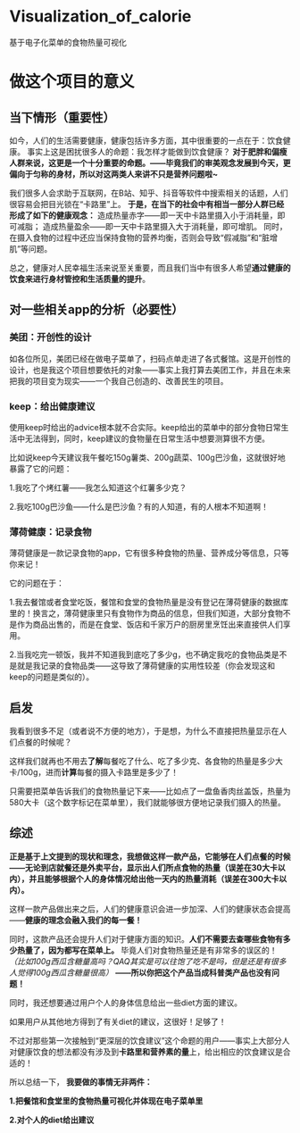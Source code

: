 # Visualization_of_calorie
基于电子化菜单的食物热量可视化

# 做这个项目的意义

## 当下情形（重要性）
如今，人们的生活需要健康，健康包括许多方面，其中很重要的一点在于：饮食健康。
事实上这是困扰很多人的命题：我怎样才能做到饮食健康？
**对于肥胖和偏瘦人群来说，这更是一个十分重要的命题。——毕竟我们的审美观念发展到今天，更偏向于匀称的身材，所以对这两类人来讲不只是营养问题啦~**

我们很多人会求助于互联网，在B站、知乎、抖音等软件中搜索相关的话题，人们很容易会把目光锁在“卡路里”上。
**于是，在当下的社会中有相当一部分人群已经形成了如下的健康观念：**
造成热量赤字——即一天中卡路里摄入小于消耗量，即可减脂；
造成热量盈余——即一天中卡路里摄入大于消耗量，即可增肌。
同时，在摄入食物的过程中还应当保持食物的营养均衡，否则会导致“假减脂”和“脏增肌”等问题。

总之，健康对人民幸福生活来说至关重要，而且我们当中有很多人希望**通过健康的饮食来进行身材管控和生活质量的提升**。

## 对一些相关app的分析（必要性）
### 美团：开创性的设计
如各位所见，美团已经在做电子菜单了，扫码点单走进了各式餐馆。这是开创性的设计，也是我这个项目想要依托的对象——事实上我打算去美团工作，并且在未来把我的项目变为现实——一个我自己创造的、改善民生的项目。
### keep：给出健康建议
使用keep时给出的advice根本就不合实际。keep给出的菜单中的部分食物日常生活中无法得到，同时，keep建议的食物量在日常生活中想要测算很不方便。

比如说keep今天建议我午餐吃150g薯类、200g蔬菜、100g巴沙鱼，这就很好地暴露了它的问题：

1.我吃了个烤红薯——我怎么知道这个红薯多少克？

2.我吃100g巴沙鱼——什么是巴沙鱼？有的人知道，有的人根本不知道啊！

### 薄荷健康：记录食物
薄荷健康是一款记录食物的app，它有很多种食物的热量、营养成分等信息，只等你来记！

它的问题在于：

1.我去餐馆或者食堂吃饭，餐馆和食堂的食物热量是没有登记在薄荷健康的数据库里的！换言之，薄荷健康里只有食物作为商品的信息，但我们知道，大部分食物不是作为商品出售的，而是在食堂、饭店和千家万户的厨房里烹饪出来直接供人们享用。

2.当我吃完一顿饭，我并不知道我到底吃了多少g，也不确定我吃的食物品类是不是就是我记录的食物品类——这导致了薄荷健康的实用性较差（你会发现这和keep的问题是类似的）。
## 启发
我看到很多不足（或者说不方便的地方），于是想，为什么不直接把热量显示在人们点餐的时候呢？

这样我们就再也不用去**了解**每餐吃了什么、吃了多少克、各食物的热量是多少大卡/100g，进而**计算**每餐的摄入卡路里是多少了！

只需要把菜单告诉我们的食物热量记下来——比如点了一盘鱼香肉丝盖饭，热量为580大卡（这个数字标记在菜单里），我们就能够很方便地记录我们摄入的热量。
## 综述

**正是基于上文提到的现状和理念，我想做这样一款产品，它能够在人们点餐的时候——无论到店就餐还是外卖平台，显示出人们所点食物的热量（误差在30大卡以内），并且能够根据个人的身体情况给出他一天内的热量消耗（误差在300大卡以内）。**

这样一款产品做出来之后，人们的健康意识会进一步加深、人们的健康状态会提高——**健康的理念会融入我们的每一餐！**

同时，这款产品还会提升人们对于健康方面的知识。**人们不需要去查哪些食物有多少热量了，因为都写在菜单上。**
毕竟人们对食物热量还是有非常多的误区的！_（比如100g西瓜含糖量高吗？QAQ其实是可以往饱了吃不是吗，但是还是有很多人觉得100g西瓜含糖量很高）_
**——所以你把这个产品当成科普类产品也没有问题！**

同时，我还想要通过用户个人的身体信息给出一些diet方面的建议。

如果用户从其他地方得到了有关diet的建议，这很好！足够了！

不过对那些第一次接触到“更深层的饮食建议”这个命题的用户——事实上大部分人对健康饮食的想法都没有涉及到**卡路里和营养素的量**上，给出相应的饮食建议是合适的！

所以总结一下，
**我要做的事情无非两件：**

**1.把餐馆和食堂里的食物热量可视化并体现在电子菜单里**

**2.对个人的diet给出建议**

